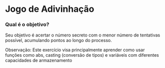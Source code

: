 # Jogo de Adivinhação
### Qual é o objetivo?

Seu objetivo é acertar o número secreto com o menor número de tentativas possível, acumulando pontos ao longo do processo.

Observação: Este exercício visa principalmente aprender como usar funções como abs, casting (conversão de tipos) e variáveis com diferentes capacidades de armazenamento
